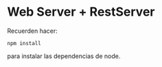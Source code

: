 # Web Server + RestServer

Recuerden hacer:

```npm install```

para instalar las dependencias de node.